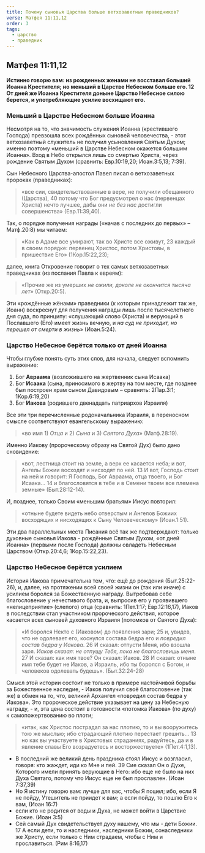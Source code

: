 ```yaml
---
title: Почему сыновья Царства больше ветхозаветных праведников?
verse: Матфея 11:11,12
order: 3
tags:
  - царство
  - праведник
---
```

## Матфея 11:11,12

**Истинно говорю вам: из рожденных женами не восставал больший Иоанна Крестителя; но меньший в Царстве Небесном больше его. 12 От дней же Иоанна Крестителя доныне Царство Небесное силою берется, и употребляющие усилие восхищают его.**

### Меньший в Царстве Небесном больше Иоанна

Несмотря на то, что значимость служения Иоанна (крестившего Господа) превзошла всех рождённых сыновей человечества, - этот ветхозаветный служитель не получил усыновления Святым Духом; именно поэтому «меньший в Царстве Небесном окажется большим Иоанна». Вход в Небо открылся лишь со смертью Христа, через рождение Святым Духом (сравнить: Евр.10:19,20; Иоан.3:5,13; 7:39). 

Сын Небесного Царства-апостол Павел писал о ветхозаветных пророках (праведниках): 

>«все сии, свидетельствованные в вере, не получили обещанного (Царства), 40 потому что Бог предусмотрел о нас (первенцах Христа) нечто лучшее, дабы они *не без нас* достигли совершенства» (Евр.11:39,40). 

Так, о порядке получения награды («начав с последних до первых» – Матф.20:8) мы читаем: 

>«Как в Адаме все умирают, так во Христе все оживут, 23 каждый в своем порядке: первенец Христос, потом Христовы, в пришествие Его» (1Кор.15:22,23); 

далее, книга Откровение говорит о тех самых ветхозаветных праведниках (из послания Павла к евреям): 

>«Прочие же из умерших *не ожили, доколе не окончится тысяча лет*» (Откр.20:5). 

Эти «рождённые жёнами» праведники (к которым принадлежит так же, Иоанн) воскреснут для получения награды лишь после тысячелетнего дня суда, по принципу: «слушающий слово (Христа) и верующий в Пославшего (Его) имеет жизнь вечную, и *на суд не приходит, но перешел от смерти в жизнь*» (Иоан.5:24).

### Царство Небесное берётся только от дней Иоанна

Чтобы глубже понять суть этих слов, для начала, следует вспомнить выражение: 

1) Бог **Авраама** (возложившего на жертвенник сына Исаака)
2) Бог **Исаака** (сына, приносимого в жертву на том месте, где позднее был построен храм сыном Давидовым – сравнить: 2Пар.3:1; 1Кор.6:19,20)
3) Бог **Иакова** (родившего двенадцать патриархов Израиля)

Все эти три перечисленные родоначальника Израиля, в переносном смысле соответствуют евангельскому выражению: 

>«во имя 1) *Отца* и 2) *Сына* и 3) *Святого Духа*» (Матф.28:19). 

Именно Иакову (пророческому образу на Святой Дух) было дано сновидение: 

>«вот, лестница стоит на земле, а верх ее касается неба; и вот, Ангелы Божии восходят и нисходят по ней. 13 И вот, Господь стоит на ней и говорит: Я Господь, Бог Авраама, отца твоего, и Бог Исаака… 14 и благословятся в тебе и в Семени твоем все племена земные» (Быт.28:12-14).  

И, позднее, только Своим «меньшим братьям» Иисус повторил: 

>«отныне будете видеть небо отверстым и Ангелов Божиих восходящих и нисходящих к Сыну Человеческому» (Иоан.1:51). 

Эти два параллельных места Писания всё так же подтверждают: только духовные сыновья Иакова - рождённые Святым Духом, «от дней Иоанна» (первыми после Господа) должны овладеть Небесным Царством (Откр.20:4,6; 1Кор.15:22,23). 

### Царство Небесное берётся усилием

История Иакова примечательна тем, что: ещё до рождения (Быт.25:22-26), и, далее, на протяжении всей своей жизни он (так или иначе) с усилием боролся за Божественную награду. Вытребовав себе благословение у нечестивого брата, и, выпросив его у проявившего «нелицеприятие» (слепого) отца (сравнить: 1Пет.1:17; Евр.12:16,17), Иаков в последствии стал участником пророческого действия, которое касается всех сыновей духовного Израиля (потомков от Святого Духа):

>«И боролся Некто с (Иаковом) до появления зари; 25 и, увидев, что не одолевает его, коснулся состава бедра его и *повредил состав бедра у Иакова*. 26 И сказал: отпусти Меня, ибо взошла заря. *Иаков сказал: не отпущу Тебя, пока не благословишь меня*. 27 И сказал: как имя твое? Он сказал: Иаков. 28 И сказал: отныне имя тебе будет не Иаков, а Израиль, ибо ты боролся с Богом, и человеков одолевать будешь». (Быт.32:24-28)

Смысл этой истории состоит не только в примере настойчивой борьбы за Божественное наследие, - Иаков получил своё благословение (так же) в обмен на то, что, великий Архангел «повредил состав бедра у Иакова». Это пророческое действие указывает на цену за Небесную награду, - и, эта цена состоит в готовности «потомка Иакова» (по духу) к самопожертвованию во плоти; 

>«итак, как Христос пострадал за нас плотию, то и вы вооружитесь тою же мыслью; ибо страдающий плотию перестает грешить… 13 но как вы участвуете в Христовых страданиях, радуйтесь, да и в явление славы Его возрадуетесь и восторжествуете» (1Пет.4:1,13).

- В последний же великий день праздника стоял Иисус и возгласил, говоря: кто жаждет, иди ко Мне и пей. 39 Сие сказал Он о Духе, Которого имели принять верующие в Него: ибо еще не было на них Духа Святаго, потому что Иисус еще не был прославлен. (Иоан 7:37,39)
- Но Я истину говорю вам: лучше для вас, чтобы Я пошел; ибо, если Я не пойду, Утешитель не приидет к вам; а если пойду, то пошлю Его к вам, (Иоан 16:7)
- если кто не родится от воды и Духа, не может войти в Царствие Божие. (Иоан 3:5)
- Сей самый Дух свидетельствует духу нашему, что мы - дети Божии. 17 А если дети, то и наследники, наследники Божии, сонаследники же Христу, если только с Ним страдаем, чтобы с Ним и прославиться. (Рим 8:16,17)